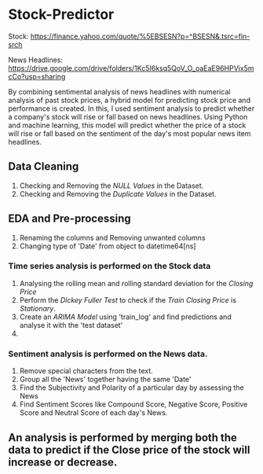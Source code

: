 # Stock-Predictor

Stock: https://finance.yahoo.com/quote/%5EBSESN?p=^BSESN&.tsrc=fin-srch

News Headlines: https://drive.google.com/drive/folders/1Kc5I6ksq5QoV_O_oaEaE96HPVjx5mcCo?usp=sharing

By combining sentimental analysis of news headlines with numerical analysis of past stock prices, a hybrid model for predicting stock price and performance is created. In this, I used sentiment analysis to predict whether a company's stock will rise or fall based on news headlines. Using Python and machine learning, this model will predict whether the price of a stock will rise or fall based on the sentiment of the day's most popular news item headlines.

## Data Cleaning
1. Checking and Removing the *NULL Values* in the Dataset.
2. Checking and Removing the *Duplicate Values* in the Dataset.

## EDA and Pre-processing
1. Renaming the columns and Removing unwanted columns
2. Changing type of 'Date' from object to datetime64[ns]

### Time series analysis is performed on the Stock data
1. Analysing the rolling mean and rolling standard deviation for the *Closing Price*
2. Perform the *Dickey Fuller Test* to check if the *Train Closing Price* is *Stationary*.
3. Create an *ARIMA Model* using 'train_log' and find predictions and analyse it with the 'test dataset'
4. 

### Sentiment analysis is performed on the News data.
1. Remove special characters from the text.
2. Group  all the 'News' together having the same 'Date'
3. Find the Subjectivity and Polarity of a particular day by assessing the News
4. Find Sentiment Scores like Compound Score, Negative Score, Positive Score and Neutral Score of each day's News.

## An analysis is performed by merging both the data to predict if the Close price of the stock will increase or decrease.


